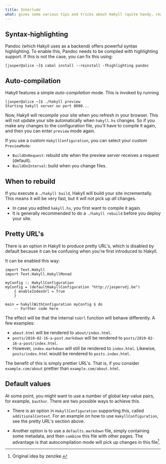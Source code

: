 ```yaml
---
title: Interlude
what: gives some various tips and tricks about Hakyll (quite handy, read this!)
---
```


## Syntax-highlighting

Pandoc (which Hakyll uses as a backend) offers powerful syntax highlighting.
To enable this, Pandoc needs to be compiled with highlighting support. If this
is not the case, you can fix this using:

~~~~~
[jasper@alice ~]$ cabal install --reinstall -fhighlighting pandoc
~~~~~

## Auto-compilation

Hakyll features a simple _auto-compilation_ mode. This is invoked by running

~~~~~
[jasper@alice ~]$ ./hakyll preview
Starting hakyll server on port 8000...
~~~~~

Now, Hakyll will recompile your site when you refresh in your browser. This will
not update your site automatically when `hakyll.hs` changes. So if you make any
changes to the configuration file, you'll have to compile it again, and then you
can enter `preview` mode again.

If you use a custom `HakyllConfiguration`, you can select your custom
`PreviewMode`:

- `BuildOnRequest`: rebuild site when the preview server receives a request
  (default).
- `BuildOnInterval`: build when you change files.

## When to rebuild

If you execute a `./hakyll build`, Hakyll will build your site incrementally.
This means it will be very fast, but it will not pick up _all_ changes.

- In case you edited `hakyll.hs`, you first want to compile it again.
- It is generally recommended to do a `./hakyll rebuild` before you deploy your
  site.

## Pretty URL's

There is an option in Hakyll to produce pretty URL's, which is disabled by
default because it can be confusing when you're first introduced to Hakyll.

It can be enabled this way:

~~~~~{.haskell}
import Text.Hakyll
import Text.Hakyll.HakyllMonad

myConfig :: HakyllConfiguration
myConfig = (defaultHakyllConfiguration "http://jaspervdj.be")
    { enableIndexUrl = True
    }

main = hakyllWithConfiguration myConfig $ do
    -- Further code here
~~~~~

The effect will be that the internal `toUrl` function will behave differently.
A few examples:

- `about.html` will be rendered to `about/index.html`.
- `posts/2010-02-16-a-post.markdown` will be rendered to
  `posts/2010-02-16-a-post/index.html`.
- However, `index.markdown` will still be rendered to `index.html`. Likewise,
  `posts/index.html` would be rendered to `posts.index.html`.

The benefit of this is simply prettier URL's. That is, if you consider
`example.com/about` prettier than `example.com/about.html`.

## Default values

At some point, you might want to use a number of global key-value pairs, for
example, `$author`. There are two possible ways to achieve this.

- There is an option in `HakyllConfiguration` supporting this, called
  `additionalContext`. For an example on how to use `HakyllConfiguration`, see
  the pretty URL's section above.

- Another option is to use a `defaults.markdown` file, simply containing some
  metadata, and then `combine` this file with other pages. The advantage is
  that autocompilation mode will pick up changes in this file[^1].

[^1]: Original idea by zenzike.
